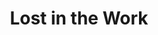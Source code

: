 ---
event_date: 2023-06-02T9:00:00-06:00
title: Lost in the Work
ig_location:  To Be Determined
oog_location: Tomlinson Run State Park
event_director: Devin Pusateri
type: Weekend Event
facebook_link: https://www.facebook.com/events/6254619004562407
layout: event_schedule
weight: 8
hidden: true
---